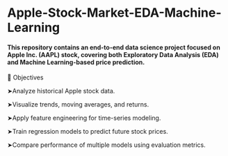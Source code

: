 # Apple-Stock-Market-EDA-Machine-Learning
#### This repository contains an end-to-end data science project focused on Apple Inc. (AAPL) stock, covering both Exploratory Data Analysis (EDA) and Machine Learning-based price prediction.

📌 Objectives

➤Analyze historical Apple stock data.

➤Visualize trends, moving averages, and returns.

➤Apply feature engineering for time-series modeling.

➤Train regression models to predict future stock prices.

➤Compare performance of multiple models using evaluation metrics.

